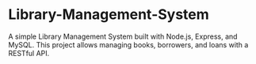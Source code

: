 # Library-Management-System
A simple Library Management System built with Node.js, Express, and MySQL. This project allows managing books, borrowers, and loans with a RESTful API.
